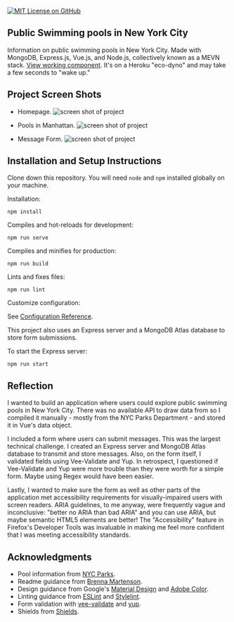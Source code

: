 [![MIT License on GitHub](https://img.shields.io/github/license/seankelliher/nyc-public-pools?style=flat-square)](/LICENSE.txt)
## Public Swimming pools in New York City

Information on public swimming pools in New York City. Made with MongoDB, Express.js, Vue.js, and Node.js, collectively known as a MEVN stack. [View working component](https://nyc-public-pools.herokuapp.com). It's on a Heroku "eco-dyno" and may take a few seconds to "wake up."

## Project Screen Shots

* Homepage.
![screen shot of project](/screenshots/nyc-public-pools-screenshot1.png?s=600)

* Pools in Manhattan.
![screen shot of project](/screenshots/nyc-public-pools-screenshot2.png?s=600)

* Message Form.
![screen shot of project](/screenshots/nyc-public-pools-screenshot3.png?s=600)

## Installation and Setup Instructions

Clone down this repository. You will need `node` and `npm` installed globally on your machine.

Installation:

`npm install`

Compiles and hot-reloads for development:

`npm run serve`

Compiles and minifies for production:

`npm run build`

Lints and fixes files:

`npm run lint`

Customize configuration:

See [Configuration Reference](https://cli.vuejs.org/config/).

This project also uses an Express server and a MongoDB Atlas database to store form submissions.

To start the Express server:

`npm run start`

## Reflection

I wanted to build an application where users could explore public swimming pools in New York City. There was no available API to draw data from so I compiled it manually - mostly from the NYC Parks Department - and stored it in Vue's data object.

I included a form where users can submit messages. This was the largest technical challenge. I created an Express server and MongoDB Atlas database to transmit and store messages. Also, on the form itself, I validated fields using Vee-Validate and Yup. In retrospect, I questioned if Vee-Validate and Yup were more trouble than they were worth for a simple form. Maybe using Regex would have been easier.

Lastly, I wanted to make sure the form as well as other parts of the application met accessibility requirements for visually-impaired users with screen readers. ARIA guidelines, to me anyway, were frequently vague and inconclusive: "better no ARIA than bad ARIA" and you can use ARIA, but maybe semantic HTML5 elements are better! The "Accessibility" feature in Firefox's Developer Tools was invaluable in making me feel more confident that I was meeting accessibility standards.

## Acknowledgments

* Pool information from [NYC Parks](https://www.nycgovparks.org/highlights/places-to-go/pools).
* Readme guidance from [Brenna Martenson](https://gist.github.com/martensonbj/6bf2ec2ed55f5be723415ea73c4557c4).
* Design guidance from Google's [Material Design](https://material.io/design) and [Adobe Color](https://color.adobe.com/trends).
* Linting guidance from [ESLint](https://eslint.org) and [Stylelint](https://stylelint.io).
* Form validation with [vee-validate](https://vee-validate.logaretm.com/v4) and [yup](https://www.npmjs.com/package/yup).
* Shields from [Shields](https://shields.io).